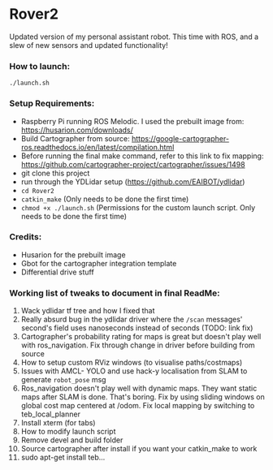 # Rover2
Updated version of my personal assistant robot. This time with ROS, and a slew of new sensors and updated functionality!

### How to launch:
`./launch.sh`


### Setup Requirements:
* Raspberry Pi running ROS Melodic. I used the prebuilt image from: https://husarion.com/downloads/  
* Build Cartographer from source: https://google-cartographer-ros.readthedocs.io/en/latest/compilation.html  
* Before running the final make command, refer to this link to fix mapping: https://github.com/cartographer-project/cartographer/issues/1498  
* git clone this project  
* run through the YDLidar setup (https://github.com/EAIBOT/ydlidar)  
* `cd Rover2`  
* `catkin_make` (Only needs to be done the first time)  
* `chmod +x ./launch.sh` (Permissions for the custom launch script. Only needs to be done the first time)  

### Credits:
* Husarion for the prebuilt image
* Gbot for the cartographer integration template
* Differential drive stuff

### Working list of tweaks to document in final ReadMe:
1. Wack ydlidar tf tree and how I fixed that
2. Really absurd bug in the ydlidar driver where the `/scan` messages' second's field uses nanoseconds instead of seconds (TODO: link fix)
3. Cartographer's probability rating for maps is great but doesn't play well with ros_navigation. Fix through change in driver before building from source
4. How to setup custom RViz windows (to visualise paths/costmaps)
5. Issues with AMCL- YOLO and use hack-y localisation from SLAM to generate `robot_pose` msg
6. Ros_navigation doesn't play well with dynamic maps. They want static maps after SLAM is done. That's boring. Fix by using sliding windows on global cost map centered at /odom. Fix local mapping by switching to teb_local_planner
7. Install xterm (for tabs)
8. How to modify launch script
9. Remove devel and build folder
10. Source cartographer after install if you want your catkin_make to work
11. sudo apt-get install teb...
